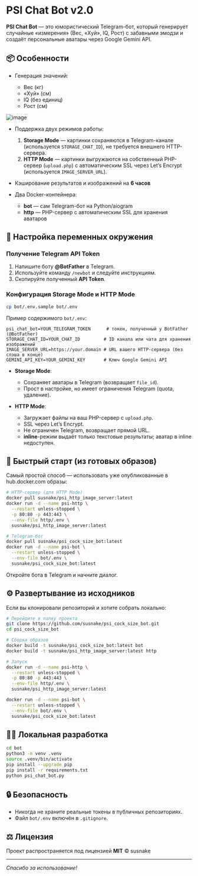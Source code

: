# PSI Chat Bot v2.0

**PSI Chat Bot** — это юмористический Telegram-бот, который генерирует случайные «измерения» (Вес, «Хуй», IQ, Рост) с забавными эмодзи и создаёт персональные аватары через Google Gemini API.

## 📦 Особенности

* Генерация значений:

  * Вес (кг)
  * «Хуй» (см)
  * IQ (без единиц)
  * Рост (см)

![image](https://github.com/user-attachments/assets/290c69e6-91d4-4541-9eb4-9c8e77b9604b)

    
* Поддержка двух режимов работы:

  1. **Storage Mode** — картинки сохраняются в Telegram-канале (используется `STORAGE_CHAT_ID`), не требуется внешнего HTTP-сервера.
  2. **HTTP Mode** — картинки выгружаются на собственный PHP-сервер (`upload.php`) с автоматическим SSL через Let’s Encrypt (используется `IMAGE_SERVER_URL`).
* Кэширование результатов и изображений на **6 часов**
* Два Docker-контейнера:

  * **bot** — сам Telegram-бот на Python/aiogram
  * **http** — PHP-сервер с автоматическим SSL для хранения аватаров

## 🔑 Настройка переменных окружения

### Получение Telegram API Token

1. Напишите боту **@BotFather** в Telegram.
2. Используйте команду `/newbot` и следуйте инструкциям.
3. Скопируйте полученный **API Token**.

### Конфигурация Storage Mode и HTTP Mode

```bash
cp bot/.env.sample bot/.env
```

Пример содержимого `bot/.env`:

```dotenv
psi_chat_bot=YOUR_TELEGRAM_TOKEN      # токен, полученный у BotFather (@BotFather)
STORAGE_CHAT_ID=YOUR_CHAT_ID         # ID канала или чата для хранения изображений
IMAGE_SERVER_URL=https://your.domain # URL вашего HTTP-сервера (без слэша в конце)
GEMINI_API_KEY=YOUR_GEMINI_KEY       # Ключ Google Gemini API
```

* **Storage Mode**:

  * Сохраняет аватары в Telegram (возвращает `file_id`).
  * Прост в настройке, но имеет ограничения Telegram (quota, удаление).
* **HTTP Mode**:

  * Загружает файлы на ваш PHP-сервер с `upload.php`.
  * SSL через Let’s Encrypt.
  * Не ограничен Telegram, возвращает прямой URL.
  * **inline**-режим выдаёт только текстовые результаты; аватар в inline недоступен.

## 🚀 Быстрый старт (из готовых образов)

Самый простой способ — использовать уже опубликованные в hub.docker.com образы:

```bash
# HTTP-сервер (для HTTP Mode)
docker pull susnake/psi_http_image_server:latest
docker run -d --name psi-http \
  --restart unless-stopped \
  -p 80:80 -p 443:443 \
  --env-file http/.env \
  susnake/psi_http_image_server:latest

# Telegram-бот
docker pull susnake/psi_cock_size_bot:latest
docker run -d --name psi-bot \
  --restart unless-stopped \
  --env-file bot/.env \
  susnake/psi_cock_size_bot:latest
```

Откройте бота в Telegram и начните диалог.

## ⚙️ Развертывание из исходников

Если вы клонировали репозиторий и хотите собрать локально:

```bash
# Перейдите в папку проекта
git clone https://github.com/susnake/psi_cock_size_bot.git
cd psi_cock_size_bot

# Сборка образов
docker build -t susnake/psi_cock_size_bot:latest bot
docker build -t susnake/psi_http_image_server:latest http

# Запуск
docker run -d --name psi-http \
  --restart unless-stopped \
  -p 80:80 -p 443:443 \
  --env-file http/.env \
  susnake/psi_http_image_server:latest

docker run -d --name psi-bot \
  --restart unless-stopped \
  --env-file bot/.env \
  susnake/psi_cock_size_bot:latest
```

## 🧑‍💻 Локальная разработка

```bash
cd bot
python3 -m venv .venv
source .venv/bin/activate
pip install --upgrade pip
pip install -r requirements.txt
python psi_chat_bot.py
```

## 🔒 Безопасность

* Никогда не храните реальные токены в публичных репозиториях.
* Файл `bot/.env` включён в `.gitignore`.

## ⚖️ Лицензия

Проект распространяется под лицензией **MIT** © susnake

---

*Спасибо за использование!*
